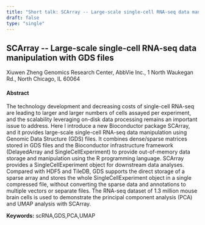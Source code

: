```yaml
---
title: "Short talk: SCArray -- Large-scale single-cell RNA-seq data manipulation with GDS files"
draft: false
type: "single"
---
```


## SCArray -- Large-scale single-cell RNA-seq data manipulation with GDS files
Xiuwen Zheng
Genomics Research Center, AbbVie Inc., 1 North Waukegan Rd., North Chicago, IL 60064
#### Abstract

The technology development and decreasing costs of single-cell RNA-seq are leading to larger and larger numbers of cells assayed per experiment, and the scalability leveraging on-disk data processing remains an important issue to address.
Here I introduce a new Bioconductor package SCArray, and it provides large-scale single-cell RNA-seq data manipulation using Genomic Data Structure (GDS) files. It combines dense/sparse matrices stored in GDS files and the Bioconductor infrastructure framework (DelayedArray and SingleCellExperiment) to provide out-of-memory data storage and manipulation using the R programming language.
SCArray provides a SingleCellExperiment object for downstream data analyses. Compared with HDF5 and TileDB, GDS supports the direct storage of a sparse array and stores the whole SingleCellExperiment object in a single compressed file, without converting the sparse data and annotations to multiple vectors or separate files. The RNA-seq dataset of 1.3 million mouse brain cells is used to demonstrate the principal component analysis (PCA) and UMAP analysis with SCArray.


**Keywords:** scRNA,GDS,PCA,UMAP
